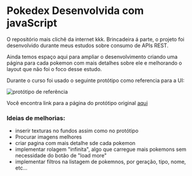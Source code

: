 # Pokedex Desenvolvida com javaScript
O repositório mais clichê da internet kkk. Brincadeira á parte, o projeto foi desenvolvido durante meus estudos sobre consumo de APIs REST.

Ainda temos espaço aqui para ampliar o desenvolvimento criando uma página para cada pokemon com mais detalhes sobre ele e melhorando o layout que não foi o foco desse estudo.

Durante o curso foi usado o seguinte protótipo como referencia para a UI: 

![protótipo de referência](https://github.com/user-attachments/assets/2553ae9f-95fd-498b-ac27-cc163ca675e2)

Você encontra link para a página do protótipo original [aqui](https://dribbble.com/shots/6540871-Pokedex-App/attachments/6540871-Pokedex-App?mode=media)

### Ideias de melhorias:
- inserir texturas no fundos assim como no protótipo
- Procurar imagens melhores
- criar pagina com mais detalhe sde cada pokemon
- implementar rolagem "infinita", algo que carregue mais pokemons sem necessidade do botão de "load more"
- implementar filtros na listagem de pokemnos, por geração, tipo, nome, etc...

